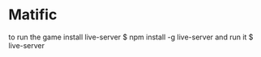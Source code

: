 # Matific

to run the game install live-server
$ npm install -g live-server
and run it
$ live-server
